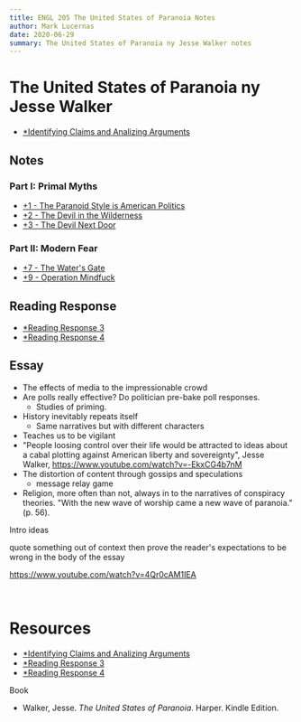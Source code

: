 ```yaml
---
title: ENGL 205 The United States of Paranoia Notes
author: Mark Lucernas
date: 2020-06-29
summary: The United States of Paranoia ny Jesse Walker notes
---
```



# The United States of Paranoia ny Jesse Walker

  - [*Identifying Claims and Analizing Arguments](file:../../../../../files/summer-2020/ENGL-205/identitying_claims_and_analyzing_arguments.pptx)

## Notes

### Part I: Primal Myths

  - [+1 - The Paranoid Style is American Politics](notes/ch-1)
  - [+2 - The Devil in the Wilderness](notes/ch-2)
  - [+3 - The Devil Next Door](notes/ch-3)

### Part II: Modern Fear

  - [+7 - The Water's Gate](notes/ch-7)
  - [+9 - Operation Mindfuck](notes/ch-9)


## Reading Response

  - [*Reading Response 3](file:../../../../../files/summer-2020/ENGL-205/reading-response/reading_response_3.docx)
  - [*Reading Response 4](file:../../../../../files/summer-2020/ENGL-205/reading-response/reading_response_4.docx)


## Essay

- The effects of media to the impressionable crowd
- Are polls really effective? Do politician pre-bake poll responses.
  - Studies of priming.
- History inevitably repeats itself
  - Same narratives but with different characters
- Teaches us to be vigilant
- "People loosing control over their life would be attracted to ideas about a
  cabal plotting against American liberty and sovereignty", Jesse Walker,
  https://www.youtube.com/watch?v=-EkxCG4b7nM
- The distortion of content through gossips and speculations
  - message relay game
- Religion, more often than not, always in to the narratives of conspiracy
  theories. "With the new wave of worship came a new wave of paranoia." (p. 56).

Intro ideas

quote something out of context then prove the reader's expectations to be
wrong in the body of the essay

https://www.youtube.com/watch?v=4Qr0cAM1IEA

<br>

# Resources

  - [*Identifying Claims and Analizing Arguments](file:../../../../../files/summer-2020/ENGL-205/identitying_claims_and_analyzing_arguments.pptx)
  - [*Reading Response 3](file:../../../../../files/summer-2020/ENGL-205/reading-response/reading_response_3.docx)
  - [*Reading Response 4](file:../../../../../files/summer-2020/ENGL-205/reading-response/reading_response_4.docx)


Book

  - Walker, Jesse. _The United States of Paranoia_. Harper. Kindle Edition.
